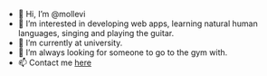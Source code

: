 - 👋 Hi, I’m @mollevi
- 👀 I’m interested in developing web apps, learning natural human languages, singing and playing the guitar.
- 🌱 I’m currently at university.
- 🤝 I’m always looking for someone to go to the gym with.
- 📫 Contact me [here](https://github.com/mollevi/mollevi/blob/mollevi-messages/messenger.txt)
